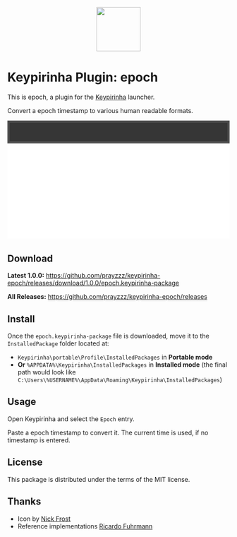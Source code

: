 <p align="center">
  <img src="src/epoch.ico" width="100" height="100" />
</p>

# Keypirinha Plugin: epoch

This is epoch, a plugin for the
[Keypirinha](http://keypirinha.com) launcher.

Convert a epoch timestamp to various human readable formats.

<p align="center">
  <img src="usage.gif" />
</p>

## Download

**Latest 1.0.0:** https://github.com/prayzzz/keypirinha-epoch/releases/download/1.0.0/epoch.keypirinha-package

**All Releases:** https://github.com/prayzzz/keypirinha-epoch/releases


## Install

Once the `epoch.keypirinha-package` file is downloaded,
move it to the `InstalledPackage` folder located at:

* `Keypirinha\portable\Profile\InstalledPackages` in **Portable mode**
* **Or** `%APPDATA%\Keypirinha\InstalledPackages` in **Installed mode** (the
  final path would look like
  `C:\Users\%USERNAME%\AppData\Roaming\Keypirinha\InstalledPackages`)


## Usage

Open Keypirinha and select the `Epoch` entry.

Paste a epoch timestamp to convert it. The current time is used, if no timestamp is entered.

## License

This package is distributed under the terms of the MIT license.

## Thanks

* Icon by [Nick Frost](https://www.iconfinder.com/Gimpopo)
* Reference implementations [Ricardo Fuhrmann](https://github.com/Fuhrmann)
